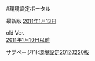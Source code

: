 #環境設定ポータル  

最新版 [2011年1月13日](https://github.com/suhsanv/workspace/blob/master/%E7%92%B0%E5%A2%83%E8%A8%AD%E5%AE%9A20120220%E7%89%88.md)  

old Ver.  
[2011年1月10日以前](https://github.com/suhsanv/workspace/blob/master/%E7%92%B0%E5%A2%83%E8%A8%AD%E5%AE%9A(old%20Ver.).md)  

サブページ(1):[環境設定20120220版](https://github.com/suhsanv/workspace/blob/master/%E7%92%B0%E5%A2%83%E8%A8%AD%E5%AE%9A20120220%E7%89%88.md)  
